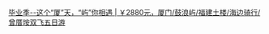   
[毕业季--这个“厦”天，“屿”你相遇 | ￥2880元，厦门/鼓浪屿/福建土楼/海边骑行/曾厝垵双飞五日游](http://www.dianyue.me/archives/231/4ecuyverpkh4766y/)